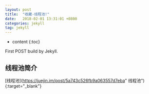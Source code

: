 ```yaml
---
layout: post
title:  "收藏-线程池!"
date:   2018-02-01 13:31:01 +0800
categories: jekyll
tag: jekyll
---
```


* content
{:toc}


First POST build by Jekyll.


线程池简介
------------------------

[线程池](https://juejin.im/post/5a743c526fb9a063557d7eba" 线程池"){:target="_blank"}   















[jekyll]:      http://jekyllrb.com
[jekyll-gh]:   https://github.com/jekyll/jekyll
[jekyll-help]: https://github.com/jekyll/jekyll-help
